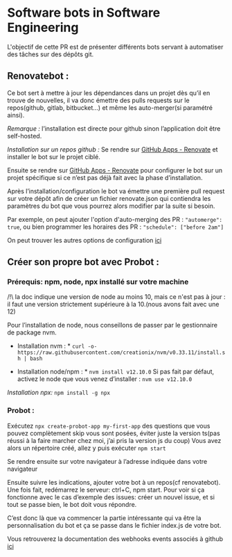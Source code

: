 # Software bots in Software Engineering
L'objectif de cette PR est de présenter différents bots servant à automatiser des tâches sur des dépôts git.

## Renovatebot :
Ce bot sert à mettre à jour les dépendances dans un projet dès qu’il en trouve de nouvelles, il va donc émettre des pulls requests sur le repos(github, gitlab, bitbucket…) et même les auto-merger(si paramétré ainsi).

*Remarque :* l’installation est directe pour github sinon l’application doit être self-hosted.

*Installation sur un repos github :*
Se rendre sur [GitHub Apps - Renovate](https://github.com/apps/renovate) et installer le bot sur le projet ciblé.

Ensuite se rendre sur [GitHub Apps - Renovate](https://github.com/apps/renovate) pour configurer le bot sur un projet spécifique si ce n’est pas déjà fait avec la phase d’installation.

Après l’installation/configuration le bot va émettre une première pull request sur votre dépôt afin de créer un fichier renovate.json qui contiendra les paramètres du bot que vous pourrez alors modifier par la suite si besoin.

Par exemple, on peut ajouter l'option d'auto-merging des PR : ``"automerge": true``,
ou bien programmer les horaires des PR : ``"schedule": ["before 2am"]``

On peut trouver les autres options de configuration [ici](https://docs.renovatebot.com/configuration-options/)


## Créer son propre bot avec Probot :

### Prérequis: npm, node, npx installé sur votre machine

/!\ la doc indique une version de node au moins 10, mais ce n'est pas à jour : il faut une version strictement supérieure à la 10.(nous avons fait avec une 12)

Pour l’installation de node, nous conseillons de passer par le gestionnaire de package nvm. 

* Installation nvm : * ``curl -o- https://raw.githubusercontent.com/creationix/nvm/v0.33.11/install.sh | bash``

* Installation node/npm : *
``nvm install v12.10.0``
Si pas fait par défaut, activez le node que vous venez d’installer :
``nvm use v12.10.0``

*Installation npx:* ``npm install -g npx``

### Probot :
Exécutez  ``npx create-probot-app my-first-app``
des questions que vous pouvez complètement skip vous sont posées, éviter juste la version ts(pas réussi à la faire marcher chez moi, j’ai pris la version js du coup)
Vous avez alors un répertoire créé, allez y puis exécuter
``npm start``

Se rendre ensuite sur votre navigateur à l’adresse indiquée dans votre navigateur

Ensuite suivre les indications, ajouter votre bot à un repos(cf renovatebot). Une fois fait, redémarrez le serveur: ctrl+C, npm start.
Pour voir si ça fonctionne avec le cas d’exemple des issues: créer un nouvel issue, et si tout se passe bien, le bot doit vous répondre.

C’est donc là que va commencer la partie intéressante qui va être la personnalisation du bot et ça se passe dans le fichier index.js de votre bot.

Vous retrouverez la documentation des webhooks events associés à github [ici](https://docs.github.com/en/developers/webhooks-and-events/webhooks/webhook-events-and-payloads)

